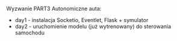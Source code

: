 Wyzwanie PART3 Autonomiczne auta:

- day1 - instalacja Socketio, Eventlet, Flask + symulator
- day2 - uruchomienie modelu (już wytrenowany) do sterowania samochodu
